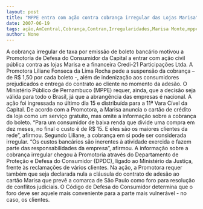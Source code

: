 ```yaml
---
layout: post
title: "MPPE entra com ação contra cobrança irregular das Lojas Marisa"
date: 2007-06-19
tags: ação,AmCentral,Cobrança,Contran,Irregularidades,Marisa Monte,mppe
author: None
---
```

A cobran&ccedil;a irregular de taxa por emiss&atilde;o de boleto banc&aacute;rio motivou a Promotoria de Defesa do Consumidor da Capital a entrar com a&ccedil;&atilde;o civil p&uacute;blica contra as lojas Marisa e a financeira Credi-21 Participa&ccedil;&otilde;es Ltda. A Promotora Liliane Fonseca da Lima Rocha pede a suspens&atilde;o da cobran&ccedil;a &ndash; de R$ 1,50 por cada boleto -, al&eacute;m de indeniza&ccedil;&atilde;o aos consumidores prejudicados e entrega do contrato ao cliente no momento da ades&atilde;o. 
O Minist&eacute;rio P&uacute;blico de Pernambuco (MPPE) requer, ainda, que a decis&atilde;o seja v&aacute;lida para todo o Brasil, j&aacute; que a abrang&ecirc;ncia das empresas &eacute; nacional. A a&ccedil;&atilde;o foi ingressada no &uacute;ltimo dia 15 e distribu&iacute;da para a 11&ordf; Vara C&iacute;vel da Capital.
De acordo com a Promotora, a Marisa anuncia o cart&atilde;o de cr&eacute;dito da loja como um servi&ccedil;o gratuito, mas omite a informa&ccedil;&atilde;o sobre a cobran&ccedil;a do boleto. &ldquo;Para um consumidor de baixa renda que divide uma compra em dez meses, no final o custo &eacute; de R$ 15. E eles s&atilde;o os maiores clientes da rede&rdquo;, afirmou. Segundo Liliane, a cobran&ccedil;a em si pode ser considerada irregular. &ldquo;Os custos banc&aacute;rios s&atilde;o inerentes &agrave; atividade exercida e fazem parte das responsabilidades da empresa&rdquo;, afirmou. 
A informa&ccedil;&atilde;o sobre a cobran&ccedil;a irregular chegou &agrave; Promotoria atrav&eacute;s do Departamento de Prote&ccedil;&atilde;o e Defesa do Consumidor (DPDC), ligado ao Minist&eacute;rio da Justi&ccedil;a, frente &agrave;s reclama&ccedil;&otilde;es de v&aacute;rios clientes. Na a&ccedil;&atilde;o, a Promotora requer tamb&eacute;m que seja declarada nula a cl&aacute;usula do contrato de ades&atilde;o ao cart&atilde;o Marisa que prev&ecirc; a comarca de S&atilde;o Paulo como foro para resolu&ccedil;&atilde;o de conflitos judiciais. O C&oacute;digo de Defesa do Consumidor determina que o foro deve ser aquele mais conveniente para a parte mais vulner&aacute;vel - no caso, os clientes. 